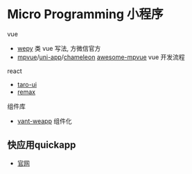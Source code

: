 # Micro Programming 小程序

vue

- [wepy](https://wepyjs.github.io/wepy-docs/) 类 vue 写法, 方微信官方
- [mpvue](https://github.com/Meituan-Dianping/mpvue)/[uni-app](https://github.com/dcloudio/uni-app)/[chameleon](https://github.com/didi/chameleon)  [awesome-mpvue](https://github.com/mpvue/awesome-mpvue)  vue 开发流程

react

- [taro-ui](https://github.com/NervJS/taro-ui)
- [remax](https://github.com/remaxjs/remax)

组件库

- [vant-weapp](https://github.com/youzan/vant-weapp) 组件化

## 快应用quickapp

- [官网](https://www.quickapp.cn/) 
